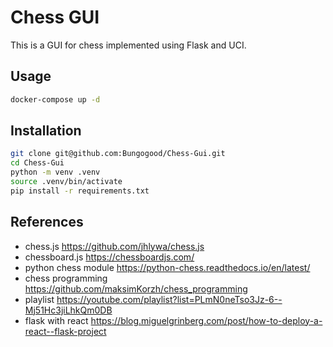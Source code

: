 # Chess GUI

This is a GUI for chess implemented using Flask and UCI.

## Usage

```bash
docker-compose up -d
```

## Installation

```bash
git clone git@github.com:Bungogood/Chess-Gui.git
cd Chess-Gui
python -m venv .venv
source .venv/bin/activate
pip install -r requirements.txt
```

## References

- chess.js https://github.com/jhlywa/chess.js
- chessboard.js https://chessboardjs.com/
- python chess module https://python-chess.readthedocs.io/en/latest/
- chess programming https://github.com/maksimKorzh/chess_programming
- playlist https://youtube.com/playlist?list=PLmN0neTso3Jz-6--Mj51Hc3jiLhkQm0DB
- flask with react https://blog.miguelgrinberg.com/post/how-to-deploy-a-react--flask-project